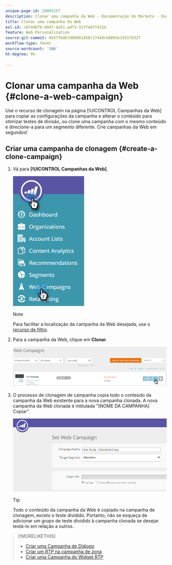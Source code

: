 ```yaml
---
unique-page-id: 10093157
description: Clonar uma campanha da Web - Documentação do Marketo - Documentação do produto
title: Clonar uma campanha da Web
exl-id: c87440fb-694f-4a51-ad73-317f4d7f4314
feature: Web Personalization
source-git-commit: 0d37fbdb7d08901458c1744dc68893e155176327
workflow-type: tm+mt
source-wordcount: '166'
ht-degree: 0%

---
```


# Clonar uma campanha da Web {#clone-a-web-campaign}

Use o recurso de clonagem na página [!UICONTROL Campanhas da Web] para copiar as configurações da campanha e alterar o conteúdo para otimizar testes de divisão, ou clone uma campanha com o mesmo conteúdo e direcione-a para um segmento diferente. Crie campanhas da Web em segundos!

## Criar uma campanha de clonagem {#create-a-clone-campaign}

1. Vá para **[!UICONTROL Campanhas da Web]**.

   ![](assets/image2016-8-18-16-3a44-3a0.png)

   >[!NOTE]
   >
   >Para facilitar a localização da campanha da Web desejada, use o [recurso de filtro](/help/marketo/product-docs/web-personalization/working-with-web-campaigns/filter-web-campaigns.md).

1. Para a campanha da Web, clique em **Clonar**.

   ![](assets/web-campaigns-1-clone-hand.png)

1. O processo de clonagem de campanha copia todo o conteúdo da campanha da Web existente para a nova campanha clonada. A nova campanha da Web clonada é intitulada &quot;[NOME DA CAMPANHA] Copiar&quot;.

   ![](assets/image2016-8-18-17-3a8-3a27.png)

   >[!TIP]
   >
   >Todo o conteúdo da campanha da Web é copiado na campanha de clonagem, exceto o teste dividido. Portanto, não se esqueça de adicionar um grupo de teste dividido à campanha clonada se desejar testá-lo em relação a outros.

>[!MORELIKETHIS]
>
>* [Criar uma Campanha de Diálogo](/help/marketo/product-docs/web-personalization/working-with-web-campaigns/create-a-new-dialog-web-campaign.md)
>* [Criar um RTP na campanha de zona](/help/marketo/product-docs/web-personalization/working-with-web-campaigns/create-a-new-in-zone-web-campaign.md)
>* [Criar uma Campanha do Widget RTP](/help/marketo/product-docs/web-personalization/working-with-web-campaigns/create-a-new-widget-web-campaign.md)
